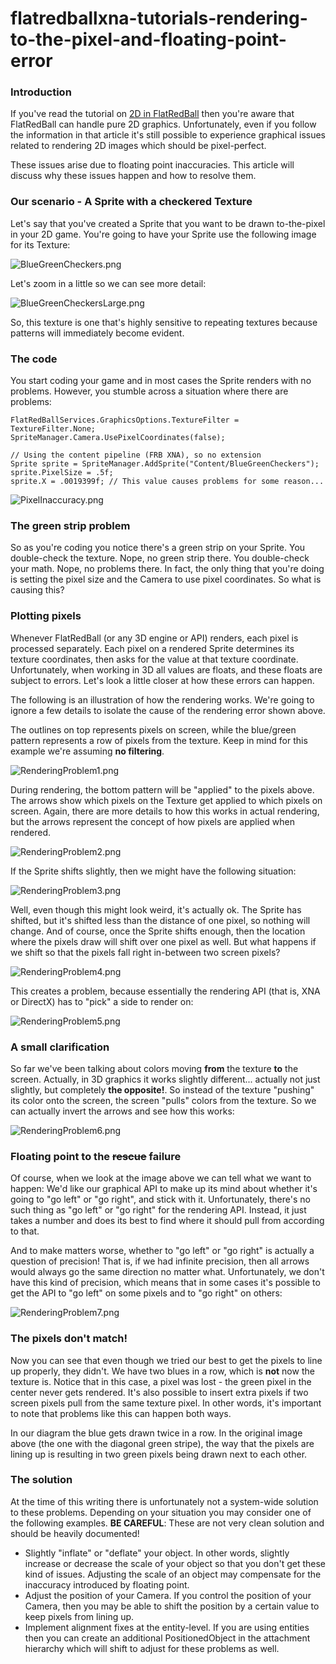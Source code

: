 # flatredballxna-tutorials-rendering-to-the-pixel-and-floating-point-error

### Introduction

If you've read the tutorial on [2D in FlatRedBall](../../../frb/docs/index.php) then you're aware that FlatRedBall can handle pure 2D graphics. Unfortunately, even if you follow the information in that article it's still possible to experience graphical issues related to rendering 2D images which should be pixel-perfect.

These issues arise due to floating point inaccuracies. This article will discuss why these issues happen and how to resolve them.

### Our scenario - A Sprite with a checkered Texture

Let's say that you've created a Sprite that you want to be drawn to-the-pixel in your 2D game. You're going to have your Sprite use the following image for its Texture:

![BlueGreenCheckers.png](../../../media/migrated\_media-BlueGreenCheckers.png)

Let's zoom in a little so we can see more detail:

![BlueGreenCheckersLarge.png](../../../media/migrated\_media-BlueGreenCheckersLarge.png)

So, this texture is one that's highly sensitive to repeating textures because patterns will immediately become evident.

### The code

You start coding your game and in most cases the Sprite renders with no problems. However, you stumble across a situation where there are problems:

```
FlatRedBallServices.GraphicsOptions.TextureFilter = TextureFilter.None;
SpriteManager.Camera.UsePixelCoordinates(false);

// Using the content pipeline (FRB XNA), so no extension
Sprite sprite = SpriteManager.AddSprite("Content/BlueGreenCheckers");
sprite.PixelSize = .5f;
sprite.X = .0019399f; // This value causes problems for some reason...
```

![PixelInaccuracy.png](../../../media/migrated\_media-PixelInaccuracy.png)

### The green strip problem

So as you're coding you notice there's a green strip on your Sprite. You double-check the texture. Nope, no green strip there. You double-check your math. Nope, no problems there. In fact, the only thing that you're doing is setting the pixel size and the Camera to use pixel coordinates. So what is causing this?

### Plotting pixels

Whenever FlatRedBall (or any 3D engine or API) renders, each pixel is processed separately. Each pixel on a rendered Sprite determines its texture coordinates, then asks for the value at that texture coordinate. Unfortunately, when working in 3D all values are floats, and these floats are subject to errors. Let's look a little closer at how these errors can happen.

The following is an illustration of how the rendering works. We're going to ignore a few details to isolate the cause of the rendering error shown above.

The outlines on top represents pixels on screen, while the blue/green pattern represents a row of pixels from the texture. Keep in mind for this example we're assuming **no filtering**.

![RenderingProblem1.png](../../../media/migrated\_media-RenderingProblem1.png)

During rendering, the bottom pattern will be "applied" to the pixels above. The arrows show which pixels on the Texture get applied to which pixels on screen. Again, there are more details to how this works in actual rendering, but the arrows represent the concept of how pixels are applied when rendered.

![RenderingProblem2.png](../../../media/migrated\_media-RenderingProblem2.png)

If the Sprite shifts slightly, then we might have the following situation:

![RenderingProblem3.png](../../../media/migrated\_media-RenderingProblem3.png)

Well, even though this might look weird, it's actually ok. The Sprite has shifted, but it's shifted less than the distance of one pixel, so nothing will change. And of course, once the Sprite shifts enough, then the location where the pixels draw will shift over one pixel as well. But what happens if we shift so that the pixels fall right in-between two screen pixels?

![RenderingProblem4.png](../../../media/migrated\_media-RenderingProblem4.png)

This creates a problem, because essentially the rendering API (that is, XNA or DirectX) has to "pick" a side to render on:

![RenderingProblem5.png](../../../media/migrated\_media-RenderingProblem5.png)

### A small clarification

So far we've been talking about colors moving **from** the texture **to** the screen. Actually, in 3D graphics it works slightly different... actually not just slightly, but completely **the opposite!**. So instead of the texture "pushing" its color onto the screen, the screen "pulls" colors from the texture. So we can actually invert the arrows and see how this works:

![RenderingProblem6.png](../../../media/migrated\_media-RenderingProblem6.png)

### Floating point to the ~~rescue~~ failure

Of course, when we look at the image above we can tell what we want to happen: We'd like our graphical API to make up its mind about whether it's going to "go left" or "go right", and stick with it. Unfortunately, there's no such thing as "go left" or "go right" for the rendering API. Instead, it just takes a number and does its best to find where it should pull from according to that.

And to make matters worse, whether to "go left" or "go right" is actually a question of precision! That is, if we had infinite precision, then all arrows would always go the same direction no matter what. Unfortunately, we don't have this kind of precision, which means that in some cases it's possible to get the API to "go left" on some pixels and to "go right" on others:

![RenderingProblem7.png](../../../media/migrated\_media-RenderingProblem7.png)

### The pixels don't match!

Now you can see that even though we tried our best to get the pixels to line up properly, they didn't. We have two blues in a row, which is **not** now the texture is. Notice that in this case, a pixel was lost - the green pixel in the center never gets rendered. It's also possible to insert extra pixels if two screen pixels pull from the same texture pixel. In other words, it's important to note that problems like this can happen both ways.

In our diagram the blue gets drawn twice in a row. In the original image above (the one with the diagonal green stripe), the way that the pixels are lining up is resulting in two green pixels being drawn next to each other.

### The solution

At the time of this writing there is unfortunately not a system-wide solution to these problems. Depending on your situation you may consider one of the following examples. **BE CAREFUL**: These are not very clean solution and should be heavily documented!

* Slightly "inflate" or "deflate" your object. In other words, slightly increase or decrease the scale of your object so that you don't get these kind of issues. Adjusting the scale of an object may compensate for the inaccuracy introduced by floating point.
* Adjust the position of your Camera. If you control the position of your Camera, then you may be able to shift the position by a certain value to keep pixels from lining up.
* Implement alignment fixes at the entity-level. If you are using entities then you can create an additional PositionedObject in the attachment hierarchy which will shift to adjust for these problems as well.
